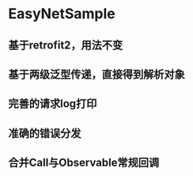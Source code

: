 # EasyNetSample

## 基于retrofit2，用法不变
## 基于两级泛型传递，直接得到解析对象
## 完善的请求log打印
## 准确的错误分发
## 合并Call与Observable常规回调
